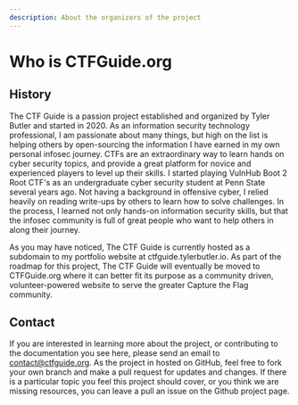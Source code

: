 ```yaml
---
description: About the organizers of the project
---
```


# Who is CTFGuide.org

## History

The CTF Guide is a passion project established and organized by Tyler Butler and started in 2020. As an information security technology professional, I am passionate about many things, but high on the list is helping others by open-sourcing the information I have earned in my own personal infosec journey. CTFs are an extraordinary way to learn hands on cyber security topics, and provide a great platform for novice and experienced players to level up their skills. I started playing  VulnHub Boot 2 Root CTF's as an undergraduate cyber security student at Penn State several years ago. Not having a background in offensive cyber, I relied heavily on reading write-ups by others to learn how to solve challenges. In the process, I learned not only hands-on information security skills, but that the infosec community is full of great people who want to help others in along their journey. 

As you may have noticed, The CTF Guide is currently hosted as a subdomain to my portfolio website at ctfguide.tylerbutler.io. As part of the roadmap for this project, The CTF Guide will eventually be moved to CTFGuide.org where it can better fit its purpose as a community driven, volunteer-powered website to serve the greater Capture the Flag community. 

## Contact

If you are interested in learning more about the project, or contributing to the documentation you see here, please send an email to contact@ctfguide.org. As the project in hosted on GitHub, feel free to fork your own branch and make a pull request for updates and changes. If there is a particular topic you feel this project should cover, or you think we are missing resources, you can leave a pull an issue on the Github project page.

